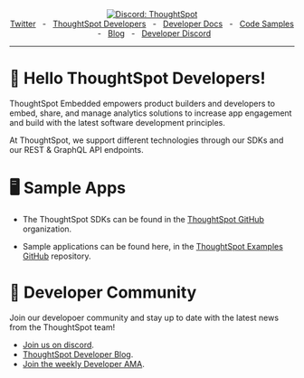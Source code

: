 <div align="center">
  <a href="https://developer.thoughtspot.com/join-discord" target="_blank">
    <img alt="Discord: ThoughtSpot" src="https://img.shields.io/discord/1143209406037758065?style=for-the-badge&label=Discord" />
  </a>
  <br />
  <a href="https://twitter.com/thoughtspot" target="_blank">Twitter</a>
    <span>&nbsp;&nbsp;-&nbsp;&nbsp;</span>
  <a href="https://developers.thoughtspot.com" target="_blank">ThoughtSpot Developers</a>
    <span>&nbsp;&nbsp;-&nbsp;&nbsp;</span>
  <a href="https://developer.thoughtspot.com/docs" target="_blank">Developer Docs</a>
    <span>&nbsp;&nbsp;-&nbsp;&nbsp;</span>
  <a href="https://github.com/thoughtspot/developer-examples" target="_blank">Code Samples</a>
    <span>&nbsp;&nbsp;-&nbsp;&nbsp;</span>
  <a href="https://medium.com/thoughtspotdev" target="_blank">Blog</a>
   <span>&nbsp;&nbsp;-&nbsp;&nbsp;</span>
  <a href="https://developer.thoughtspot.com/join-discord" target="_blank">Developer Discord</a>
  <br />
  <hr />
</div>

# 👋 Hello ThoughtSpot Developers!

ThoughtSpot Embedded empowers product builders and developers to embed, share, and manage analytics solutions to increase app engagement and build with the latest software development principles.

At ThoughtSpot, we support different technologies through our SDKs and our REST & GraphQL API endpoints.

# 🖥️ Sample Apps

- The ThoughtSpot SDKs can be found in the [ThoughtSpot GitHub](https://github.com/thoughtspot) organization.

- Sample applications can be found here, in the [ThoughtSpot Examples GitHub](https://github.com/thoughtspot/developer-examples) repository.

# 🤠 Developer Community

Join our developoer community and stay up to date with the latest news from the ThoughtSpot team!

- [Join us on discord](https://developer.thoughtspot.com/join-discord).
- [ThoughtSpot Developer Blog](https://medium.com/thoughtspotdev).
- [Join the weekly Developer AMA](https://thoughtspot.zoom.us/webinar/register/WN_m9OENPQpTkWclADeudahwA?utm_source=nurture_drip&utm_medium=discord&utm_campaign=tse_plg#/registration).
